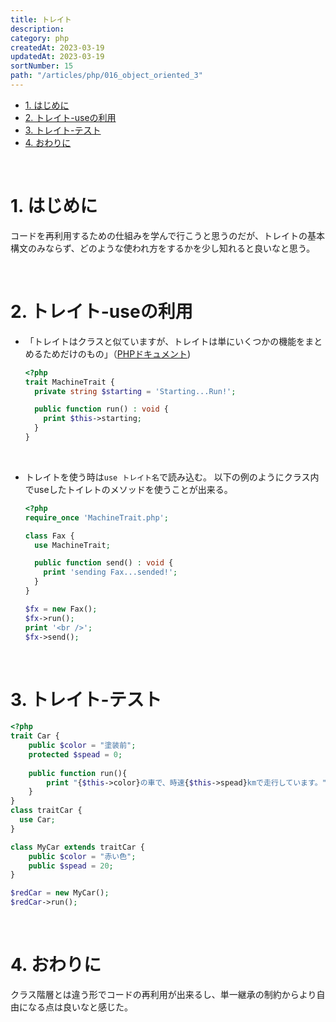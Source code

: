 ```yaml
---
title: トレイト
description: 
category: php
createdAt: 2023-03-19
updatedAt: 2023-03-19
sortNumber: 15
path: "/articles/php/016_object_oriented_3"
---
```


<nuxt-content-wrapper>

- [1. はじめに](#1-はじめに)
- [2. トレイト-useの利用](#2-トレイト-useの利用)
- [3. トレイト-テスト](#3-トレイト-テスト)
- [4. おわりに](#4-おわりに)


<br>

# 1. はじめに
コードを再利用するための仕組みを学んで行こうと思うのだが、トレイトの基本構文のみならず、どのような使われ方をするかを少し知れると良いなと思う。

<br>

# 2. トレイト-useの利用
- 「トレイトはクラスと似ていますが、トレイトは単にいくつかの機能をまとめるためだけのもの」（[PHPドキュメント](PHPのドキュメントを見るとトレイとは「トレイトはクラスと似ていますが、トレイトは単にいくつかの機能をまとめるためだけのもの」))
  ```php
  <?php 
  trait MachineTrait {
    private string $starting = 'Starting...Run!';

    public function run() : void {
      print $this->starting;
    } 
  }
  ```

<br>

- トレイトを使う時は`use トレイト名`で読み込む。
  以下の例のようにクラス内でuseしたトイレトのメソッドを使うことが出来る。

  ```php
  <?php
  require_once 'MachineTrait.php';

  class Fax {
    use MachineTrait;

    public function send() : void {
      print 'sending Fax...sended!';
    }
  }

  $fx = new Fax();
  $fx->run();
  print '<br />';
  $fx->send();

  ```

<br>

# 3. トレイト-テスト

  
  ```php
  <?php
  trait Car {
      public $color = "塗装前";
      protected $spead = 0;
      
      public function run(){
          print "{$this->color}の車で、時速{$this->spead}kmで走行しています。";
      }
  }
  class traitCar {
    use Car;
  }

  class MyCar extends traitCar {
      public $color = "赤い色";
      public $spead = 20;
  }

  $redCar = new MyCar();
  $redCar->run();
  ```

<br>

# 4. おわりに
クラス階層とは違う形でコードの再利用が出来るし、単一継承の制約からより自由になる点は良いなと感じた。


</nuxt-content-wrapper>
